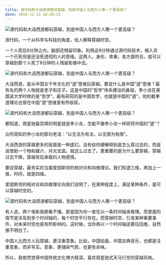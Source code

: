 ```yaml
---
title: 源代码和大话西游都玩穿越，到底中国人与西方人哪一个更高级？
date: 2019-11-13 18:29:13
---
```


 ![源代码和大话西游都玩穿越，到底中国人与西方人哪一个更高级？](http://p3.pstatp.com/large/37cb000153637e6bf22c)

 源代码，一个从科学与科技的角度，给人解释穿越时空。

 一个人死后8分钟之内，脑部还残留印象。利用这8分钟通过源代码技术，植入另一个已死但是还没死透彻的人的思维。这两人，身形，体重，各方面符合。就可以穿越到那个人死了8分钟的人残留影像中去。

 ![源代码和大话西游都玩穿越，到底中国人与西方人哪一个更高级？](http://p1.pstatp.com/large/3222000454401728447c)

 大话西游，是从中国五千年文化的“道”思维玩穿越。要说什么是中国“道”思维？最有名的两个人物就是老子和庄子。这是中国的“哲学”体系建设的鼻祖，李小龙在美国读大学时修的是“哲学”，最有研究的是中国哲学，也就是中国的“道”，他的截拳道理论也曾在中国“道”思维里有所收获。

 ![源代码和大话西游都玩穿越，到底中国人与西方人哪一个更高级？](http://p3.pstatp.com/large/37c8000479c2f348e18f)

 都知道，周星驰最崇拜的明星就是李小龙，怎能不像李小龙一样研究中国的“道”？

 众所周知的李小龙的那句老话：“以无法为有法，以无限为有限”。

 大话西游的穿越更多的层面是一种虚幻，没有给你硬解释到底怎么穿过去的，而是说借助一个物和媒介，月光宝盒。就这么过去了。更重要的是为什么要穿越，穿越过去干嘛，穿越背后承载的人物感情。

 要说穿越，最务实的当属爱因斯坦的相对论和四维理论。我们知道三维，再加上一维，时间，就是四维。

 爱因斯坦的相对论和四维理论向我们说明了，在某种程度上，满足某种条件，是可以穿越时空的。

 ![源代码和大话西游都玩穿越，到底中国人与西方人哪一个更高级？](http://p9.pstatp.com/large/37c900015d1a4203bfa2)

 有人说，两个电影我都看不懂。那是因为你一直在以一条时间轴来推理。而里面的情节是涉及到多个时间轴的，每个时空平行存在。而穿越时空，引发某种重要事件，对未来时空也是有所影响的。这时候，当你再以一个时间轴逆着往回推，自然推不明白了。

 中国人比西方人玩穿越，更注重意象。比如，中国绘画，中国古典音乐，也都是注重意象，而非写实。意象，更铺染气势，也更有余味。

 所以，我依然觉得中国传统文化博大精深。喜欢周星驰式天马行空的穿越风格。
